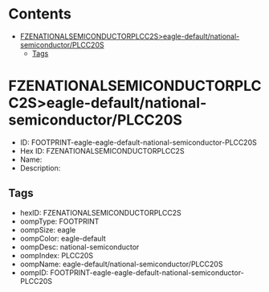 



Contents
========

* [FZENATIONALSEMICONDUCTORPLCC2S>eagle-default/national-semiconductor/PLCC20S](#fzenationalsemiconductorplcc2seagle-defaultnational-semiconductorplcc20s)
	* [Tags](#tags)

# FZENATIONALSEMICONDUCTORPLCC2S>eagle-default/national-semiconductor/PLCC20S

- ID: FOOTPRINT-eagle-eagle-default-national-semiconductor-PLCC20S
- Hex ID: FZENATIONALSEMICONDUCTORPLCC2S
- Name: 
- Description: 

## Tags

- hexID: FZENATIONALSEMICONDUCTORPLCC2S
- oompType: FOOTPRINT
- oompSize: eagle
- oompColor: eagle-default
- oompDesc: national-semiconductor
- oompIndex: PLCC20S
- oompName: eagle-default/national-semiconductor/PLCC20S
- oompID: FOOTPRINT-eagle-eagle-default-national-semiconductor-PLCC20S
